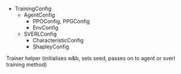 - TrainingConfig
  - AgentConfig
    - PPOConfig, PPGConfig
    - EnvConfig
  - SVERLConfig
    - CharacteristicConfig
    - ShapleyConfig

Trainer helper (initialises w&b, sets seed, passes on to agent or sverl training method)
